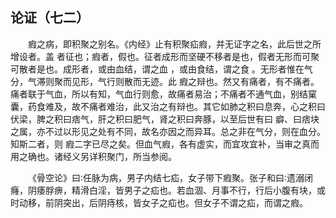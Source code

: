 ## 论证（七二）


&emsp;&emsp;瘕之病，即积聚之别名。《内经》止有积聚疝瘕，并无证字之名，此后世之所增设者。盖 者征也；瘕者，假也。征者成形而坚硬不移者是也，假者无形而可聚可散者是也。成形者，或由血结，谓之血 ，或由食结，谓之食 。无形者惟在气分，气滞则聚而见形，气行则散而无迹。此 瘕之辩也。然又有痛者，有不痛者。痛者联于气血，所以有知，气血行则愈，故痛者易治；不痛者不通气血，别结窠囊，药食难及，故不痛者难治，此又治之有辩也。其它如肺之积曰息奔，心之积曰伏梁，脾之积曰痞气，肝之积曰肥气，肾之积曰奔豚，以至后世有曰 癖、曰痞块之属，亦不过以形见之处有不同，故名亦因之而异耳。总之非在气分，则在血分。知斯二者，则 瘕二字已尽之矣。但血气瘕，各有虚实，而宜攻宜补，当审之真而用之确也。诸经义另详积聚门，所当参阅。

&emsp;&emsp;《骨空论》曰∶任脉为病，男子内结七疝，女子带下瘕聚。张子和曰∶遗溺闭癃，阴痿脬痹，精滑白淫，皆男子之疝也。若血涸、月事不行，行后小腹有块，或时动移，前阴突出，后阴痔核，皆女子之疝也。但女子不谓之疝，而谓之瘕。

